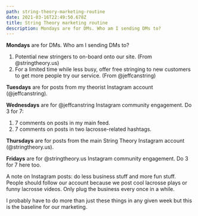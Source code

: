 ```yaml
---
path: string-theory-marketing-routine
date: 2021-03-16T22:49:50.678Z
title: String Theory marketing routine
description: Mondays are for DMs. Who am I sending DMs to?
---
```

**Mondays** are for DMs. Who am I sending DMs to? 

1. Potential new stringers to on-board onto our site. (From @stringtheory.us)
2. For a limited time while less busy, offer free stringing to new customers to get more people try our service. (From @jeffcanstring)

**Tuesdays** are for posts from my theorist Instagram account (@jeffcanstring).

**Wednesdays** are for @jeffcanstring Instagram community engagement. Do 3 for 7:

1. 7 comments on posts in my main feed.
2. 7 comments on posts in two lacrosse-related hashtags.

**Thursdays** are for posts from the main String Theory Instagram account (@stringtheory.us).

**Fridays** are for @stringtheory.us Instagram community engagement. Do 3 for 7 here too.

A note on Instagram posts: do less business stuff and more fun stuff. People should follow our account because we post cool lacrosse plays or funny lacrosse videos. Only plug the business every once in a while.

I probably have to do more than just these things in any given week but this is the baseline for our marketing.